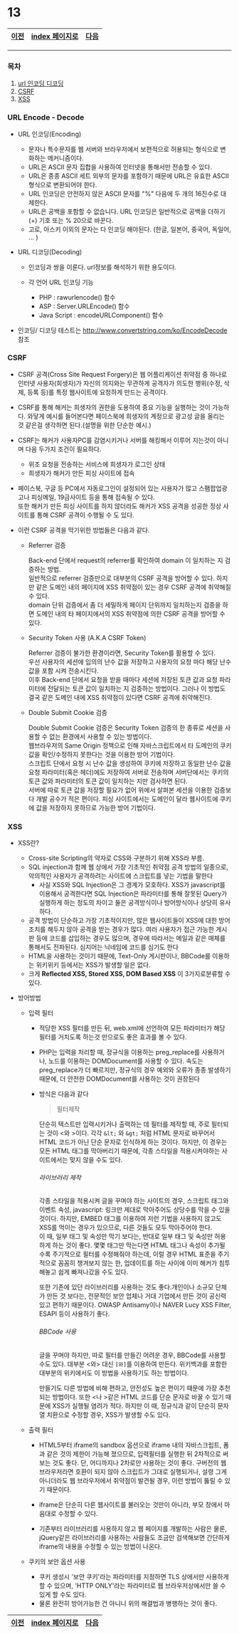 # 13

[이전](./12.md)|[index 페이지로](./00index.md) |[다음](./14.md)
---|---|---
<hr>

### 목차

1. [url 인코딩 디코딩](#URL-Encode---Decode)
1. [CSRF](#CSRF) 
1. [XSS](#XSS)

### URL Encode - Decode
  
  - URL 인코딩(Encoding)

    + 문자나 특수문자를 웹 서버와 브라우저에서 보편적으로 허용되는 형식으로 변화하는 메커니즘이다.
    + URL은 ASCII 문자 집합을 사용하여 인터넷을 통해서만 전송할 수 있다.
    + URL은 종종 ASCII 세트 외부의 문자를 포함하기 때문에 URL은 유효한 ASCII 형식으로 변환되어야 한다.
    + URL 인코딩은 안전하지 않은 ASCII 문자를 "%" 다음에 두 개의 16진수로 대체한다.
    + URL은 공백을 포함할 수 없습니다. URL 인코딩은 일반적으로 공백을 더하기 (+) 기호 또는 % 20으로 바꾼다.
    + 고로, 아스키 이외의 문자는 다 인코딩 해야된다. (한글, 일본어, 중국어, 독일어, ... )
  
  - URL 디코딩(Decoding)
    
    + 인코딩과 쌍을 이룬다. url정보를 해석하기 위한 용도이다.

    
    + 각 언어 URL 인코딩 기능 

      * PHP : rawurlencode() 함수 
      * ASP : Server.URLEncode() 함수
      * Java Script : encodeURLComponent() 함수


- 인코딩/ 디코딩 테스트는 <http://www.convertstring.com/ko/EncodeDecode> 참조
      
  
### CSRF

- CSRF 공격(Cross Site Request Forgery)은 웹 어플리케이션 취약점 중 하나로 인터넷 사용자(희생자)가 자신의 의지와는 무관하게 공격자가 의도한 행위(수정, 삭제, 등록 등)를 특정 웹사이트에 요청하게 만드는 공격이다.

- CSRF를 통해 해커는 희생자의 권한을 도용하여 중요 기능을 실행하는 것이 가능하다. 와닿게 예시를 들어본다면 페이스북에 희생자의 계정으로 광고성 글을 올리는 것 같은걸 생각하면 된다.(설명을 위한 단순한 예시.)

- CSRF는 해커가 사용자PC를 감염시키거나 서버를 해킹해서 이루어 지는것이 아니며 다음 두가지 조건이 필요하다.

  + 위조 요청을 전송하는 서비스에 희생자가 로그인 상태
  + 희생자가 해커가 만든 피싱 사이트에 접속

- 페이스북, 구글 등 PC에서 자동로그인이 설정되어 있는 사용자가 많고 스팸팝업광고나 피싱메일, 19금사이트 등을 통해 접속될 수 있다.<br>
또한 해커가 만든 피싱 사이트를 하지 않더라도 해커가 XSS 공격을 성공한 정상 사이트를 통해 CSRF 공격이 수행될 수 도 있다.

- 이런 CSRF 공격을 막기위한 방법들은 다음과 같다.
  
  + Referrer 검증
    
    Back-end 단에서 request의 referrer를 확인하여 domain 이 일치하는 지 검증하는 방법.<br> 
    일반적으로 referrer 검증만으로 대부분의 CSRF 공격을 방어할 수 있다. 하지만 같은 도메인 내의 페이지에 XSS 취약점이 있는 경우 CSRF 공격에 취약해질 수 있다.<br> 
    domain 단위 검증에서 좀 더 세밀하게 페이지 단위까지 일치하는지 검증을 하면 도메인 내의 타 페이지에서의 XSS 취약점에 의한 CSRF 공격을 방어할 수 있다.

  + Security Token 사용 (A.K.A CSRF Token)
    
    Referrer 검증이 불가한 환경이라면, Security Token를 활용할 수 있다. <br>우선 사용자의 세션에 임의의 난수 값을 저장하고 사용자의 요청 마다 해당 난수 값을 포함 시켜 전송시킨다.<br> 이후 Back-end 단에서 요청을 받을 때마다 세션에 저장된 토큰 값과 요청 파라미터에 전달되는 토큰 값이 일치하는 지 검증하는 방법이다. 그러나 이 방법도 결국 같은 도메인 내에 XSS 취약점이 있다면 CSRF 공격에 취약해진다.
  
  + Double Submit Cookie 검증

    Double Submit Cookie 검증은 Security Token 검증의 한 종류로 세션을 사용할 수 없는 환경에서 사용할 수 있는 방법이다.<br>
    웹브라우저의 Same Origin 정책으로 인해 자바스크립트에서 타 도메인의 쿠키 값을 확인/수정하지 못한다는 것을 이용한 방어 기법이다.<br>
    스크립트 단에서 요청 시 난수 값을 생성하여 쿠키에 저장하고 동일한 난수 값을 요청 파라미터(혹은 헤더)에도 저장하여 서버로 전송하며 서버단에서는 쿠키의 토큰 값와 파라미터의 토큰 값이 일치하는 지만 검사하면 된다.<br> 
    서버에 따로 토큰 값을 저장할 필요가 없어 위에서 살펴본 세션을 이용한 검증보다 개발 공수가 적은 편이다. 피싱 사이트에서는 도메인이 달라 웹사이트에 쿠키에 값을 저장하지 못하므로 가능한 방어 기법이다.

### XSS

- XSS란?

  + Cross-site Scripting의 약자로 CSS와 구분하기 위해 XSS라 부름.
  + SQL injection과 함께 웹 상에서 가장 기초적인 취약점 공격 방법의 일종으로, 악의적인 사용자가 공격하려는 사이트에 스크립트를 넣는 기법을 말한다
    * 사실 XSS와 SQL Injection은 그 경계가 모호하다. XSS가 javascript를 이용해서 공격한다면 SQL Injection은 파라미터를 통해 잘못된 Query가 실행하게 하는 정도의 차이고 둘은 공격방식이나 방어방식이나 상당히 유사하다.
  + 공격 방법이 단순하고 가장 기초적이지만, 많은 웹사이트들이 XSS에 대한 방어 조치를 해두지 않아 공격을 받는 경우가 많다. 
  여러 사용자가 접근 가능한 게시판 등에 코드를 삽입하는 경우도 많으며, 경우에 따라서는 메일과 같은 매체를 통해서도 전파된다. 
  심지어는 닉네임에 코드를 심기도 한다
  + HTML을 사용하는 것이기 때문에, Text-Only 게시판이나, BBCode를 이용하는 위키위키 등에서는 XSS가 발생할 일은 없다.
  + 크게 **Reflected XSS, Stored XSS, DOM Based XSS** 이 3가지로분류할 수 있다.
  
 - 방어방법
 
    + 입력 필터
    
      * 적당한 XSS 필터를 만든 뒤, web.xml에 선언하여 모든 파라미터가 해당 필터를 거치도록 하는것 만으로도 좋은 효과를 볼 수 있다.

      * PHP는 입력을 처리할 때, 정규식을 이용하는 preg_replace를 사용하거나, 노드를 이용하는 DOMDocument를 사용할 수 있다. 속도는 preg_replace가 더 빠르지만, 정규식의 경우 예외와 오류가 종종 발생하기 때문에, 더 안전한 DOMDocument를 사용하는 것이 권장된다
        
      * 방식은 다음과 같다
   
        > 필터제작
   
        단순히 텍스트만 입력시키거나 출력하는 데 필터를 제작할 때, 주로 필터되는 것이 \<와 >이다. 각각 `&lt;`  와 `&gt;` 처럼 HTML 문자로 바꾸어서 HTML 코드가 아닌 단순 문자로 인식하게 하는 것이다. 하지만, 이 경우는 모든 HTML 태그를 막아버리기 때문에, 각종 스타일을 적용시켜야하는 사이트에서는 맞지 않을 수도 있다.
        
          ###### 라이브러리 제작   
          
          각종 스타일을 적용시켜 글을 꾸며야 하는 사이트의 경우, 스크립트 태그와 이벤트 속성, javascript: 링크만 제대로 막아주어도 상당수를 막을 수 있을 것이다. 하지만, EMBED 태그를 이용하여 저런 기법을 사용하지 않고도 XSS를 먹이는 경우가 있으므로, 다른 것들도 모두 막아주어야 한다.<br>
          이 때, 일부 태그 및 속성만 막기 보다는, 반대로 일부 태그 및 속성만 허용하게 하는 것이 좋다. 몇몇 태그만 막는다면 HTML 태그나 속성이 추가될 수록 주기적으로 필터를 수정해줘야 하는데, 이럴 경우 HTML 표준을 주기적으로 꼼꼼히 챙겨보지 않는 한, 업데이트를 하는 사이에 이미 해커가 침투해놓고 쉽게 빠져나갔을 수도 있다.
          
          또한 기존에 있던 라이브러리를 사용하는 것도 좋다.개인이나 소규모 단체가 만든 것 보다는, 전문적인 보안 업체나 거대 기업에서 만든 것이 공신력있고 편하기 때문이다. OWASP Antisamy이나 NAVER Lucy XSS Filter, ESAPI 등이 사용하기 좋다.
          
          ###### BBCode 사용
          
          글을 꾸며야 하지만, 따로 필터를 만들긴 어려운 경우, BBCode를 사용할 수도 있다. 대부분 <와> 대신 `[와]`를 이용하여 만든다.
          위키백과를 포함한 대부분의 위키에서도 이 방법을 사용하기도 하는 방법이다. 
          
          만들기도 다른 방법에 비해 편하고, 안전성도 높은 편이기 때문에 가장 추천되는 방법이다. 또한 <나 >같은 HTML 코드를 단순 문자로 바꿀 수 있기 때문에 XSS가 실행될 염려가 적다. 하지만 이 때, 정규식과 같이 단순히 문자열 치환으로 수정할 경우, XSS가 발생할 수도 있다.
          
   + 출력 필터 
      *  HTML5부터 iframe의 sandbox 옵션으로 iframe 내의 자바스크립트, 폼과 같은 것의 제한이 가능해 졌으므로, 입력필터를 실행한 뒤 2차적으로 써보는 것도 좋다. 단, 어디까지나 2차로만 사용하는 것이 좋다. 구버전의 웹 브라우저라면 호환이 되지 않아 스크립트가 그대로 실행되거나, 설령 그게 아니더라도 웹 브라우저에서 취약점이 발견될 경우, 이런 방법이 뚫릴 수 있기 때문이다.
      
      * iframe은 단순히 다른 웹사이트를 불러오는 것만이 아니라, 부모 창에서 마음대로 수정할 수 있다.  
      * 기존부터 라이브러리를 사용하지 않고 웹 페이지를 개발하는 사람은 물론, jQuery같은 라이브러리를 사용하는 사람들도 조금만 검색해보면 간단하게 iframe의 내용을 수정할 수 있는 방법이 나온다.
   
   + 쿠키의 보안 옵션 사용
   
      * 쿠키 생성시 '보안 쿠키'라는 파라미터를 지정하면 TLS 상에서만 사용하게 할 수 있으며, 'HTTP ONLY'라는 파라미터로 웹 브라우저상에서만 쓸 수 있게 할 수도 있다. 
      * 물론 완전히 방어가능한 건 아니니 위의 해결법과 병행하는 것이 좋다.   



  
[이전](./12.md)|[index 페이지로](./00index.md) |[다음](./14.md)
---|---|---
